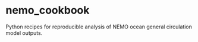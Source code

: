 # nemo_cookbook
Python recipes for reproducible analysis of NEMO ocean general circulation model outputs.
